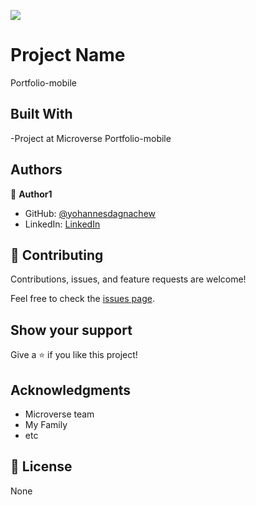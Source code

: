 ![](https://img.shields.io/badge/Microverse-blueviolet)

# Project Name

Portfolio-mobile

>

## Built With

-Project at Microverse Portfolio-mobile

## Authors

👤 **Author1**

- GitHub: [@yohannesdagnachew](https://github.com/yohannesdagnachew)
- LinkedIn: [LinkedIn](linkedin.com/in/yohannes-dagnachew-5b163a236)

## 🤝 Contributing

Contributions, issues, and feature requests are welcome!

Feel free to check the [issues page](../../issues/).

## Show your support

Give a ⭐️ if you like this project!

## Acknowledgments

- Microverse team
- My Family
- etc

## 📝 License

None
